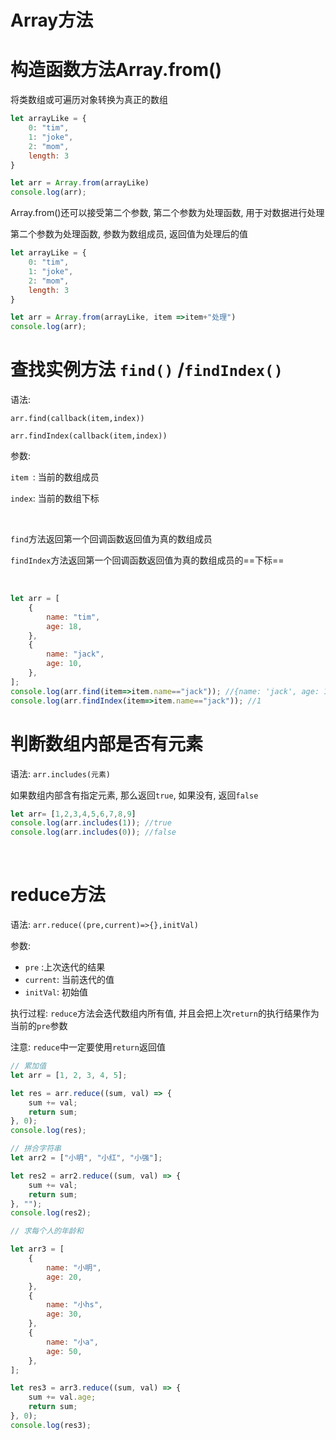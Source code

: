 # Array方法

# 构造函数方法Array.from()

将类数组或可遍历对象转换为真正的数组

```js
let arrayLike = {
    0: "tim",
    1: "joke",
    2: "mom",
    length: 3
}

let arr = Array.from(arrayLike)
console.log(arr);
```

Array.from()还可以接受第二个参数, 第二个参数为处理函数, 用于对数据进行处理

第二个参数为处理函数, 参数为数组成员, 返回值为处理后的值

```js
let arrayLike = {
    0: "tim",
    1: "joke",
    2: "mom",
    length: 3
}

let arr = Array.from(arrayLike, item =>item+"处理")
console.log(arr);
```

# 查找实例方法 `find()` /`findIndex()`

语法:

 `arr.find(callback(item,index))`

`arr.findIndex(callback(item,index))​`

参数: 

`item ​`: 当前的数组成员 

`index`: 当前的数组下标

‍

`find`方法返回第一个回调函数返回值为真的数组成员

`findIndex`方法返回第一个回调函数返回值为真的数组成员的==下标==

‍

```js
let arr = [
    {
        name: "tim",
        age: 18,
    },
    {
        name: "jack",
        age: 10,
    },
];
console.log(arr.find(item=>item.name=="jack")); //{name: 'jack', age: 10}
console.log(arr.findIndex(item=>item.name=="jack")); //1
```

# 判断数组内部是否有元素

语法: `arr.includes(元素)`

如果数组内部含有指定元素, 那么返回`true`, 如果没有, 返回`false`

```js
let arr= [1,2,3,4,5,6,7,8,9]
console.log(arr.includes(1)); //true
console.log(arr.includes(0)); //false
```

‍

# reduce方法

语法: `arr.reduce((pre,current)=>{},initVal)`​

参数: 

* ​`pre`​ :上次迭代的结果
* ​`current`​: 当前迭代的值
* ​`initVal`​: 初始值

执行过程: `reduce`​方法会迭代数组内所有值, 并且会把上次`return`的执行结果作为当前的`pre`​参数

注意: `reduce`中一定要使用`return`返回值

```js
// 累加值
let arr = [1, 2, 3, 4, 5];

let res = arr.reduce((sum, val) => {
    sum += val;
    return sum;
}, 0);
console.log(res);

// 拼合字符串
let arr2 = ["小明", "小红", "小强"];

let res2 = arr2.reduce((sum, val) => {
    sum += val;
    return sum;
}, "");
console.log(res2);

// 求每个人的年龄和

let arr3 = [
    {
        name: "小明",
        age: 20,
    },
    {
        name: "小hs",
        age: 30,
    },
    {
        name: "小a",
        age: 50,
    },
];

let res3 = arr3.reduce((sum, val) => {
    sum += val.age;
    return sum;
}, 0);
console.log(res3);

```
